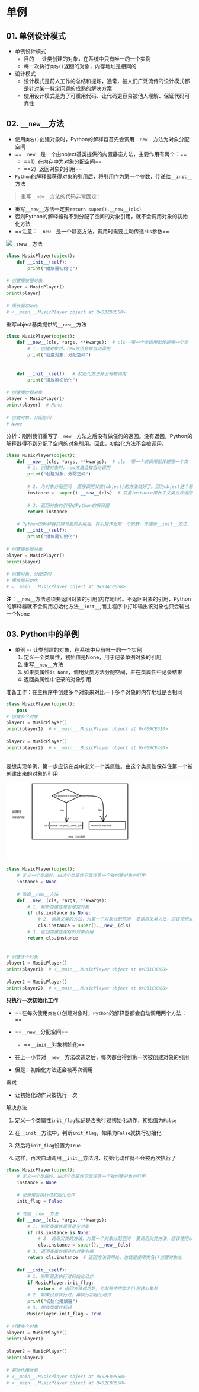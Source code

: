 # 单例

## 01. 单例设计模式

* 单例设计模式
  * 目的 -- 让类创建的对象，在系统中只有唯一的一个实例
  * 每一次执行`类名()`返回的对象，内存地址是相同的
* 设计模式
  * 设计模式是前人工作的总结和提炼，通常，被人们广泛流传的设计模式都是针对某一特定问题的成熟的解决方案
  * 使用设计模式是为了可重用代码、让代码更容易被他人理解、保证代码可靠性

## 02. `__new__`方法

* 使用`类名()`创建对象时，Python的解释器首先会调用`__new__`方法为对象分配空间
* ==`__new__`是一个由object基类提供的内置静态方法，主要作用有两个：==
  * ==1）在内存中为对象分配空间==
  * ==2）返回对象的引用==
* `Python`的解释器获得对象的引用后，将引用作为第一个参数，传递给`__init__`方法

> 重写`__new__`方法的代码非常固定！

* 重写`__new__`方法一定要`return super().__new__(cls)`
* 否则Python的解释器得不到分配了空间的对象引用，就不会调用对象的初始化方法
* ==注意：`__new__`是一个静态方法，调用时需要主动传递`cls`参数==

![__new__方法](图片\__new__方法.png)

```python
class MusicPlayer(object):
    def __init__(self):
        print("播放器初始化")
        
# 创建播放器对象
player = MusicPlayer()
print(player)

# 播放器初始化
# <__main__.MusicPlayer object at 0x032D0550>
```

重写object基类提供的`__new__`方法

```python
class MusicPlayer(object):
    def __new__(cls, *args, **kwargs):  # cls--哪一个类调用就传递哪一个类  *--表示args是一个多值的元组参数  **--表示kwargs是一个多值的字典参数
        # 1. 创建对象时，new方法会被自动调用
        print("创建对象，分配空间")
        
       
    def __init__(self):  # 初始化方法并没有被调用
        print("播放器初始化")
        
# 创建播放器对象
player = MusicPlayer()
print(player)  # None

# 创建对象，分配空间
# None
```

分析：刚刚我们重写了`__new__`方法之后没有做任何的返回。没有返回，Python的解释器得不到分配了空间的对象引用。因此，初始化方法不会被调用。

```python
class MusicPlayer(object):
    def __new__(cls, *args, **kwargs):  # cls--哪一个类调用就传递哪一个类  *--表示args是一个多值的元组参数  **--表示kwargs是一个多值的字典参数
        # 1. 创建对象时，new方法会被自动调用
        print("创建对象，分配空间")
        
        # 2. 为对象分配空间  直接调用父类(object)的方法就好了。因为object这个基类中默认的__new__方法已经可以实现为对象分配空间的动作  要调用父类方法，应该找一个特殊的对象--super  __new__方法是一个静态方法，所以在调用__new__方法的时候，必须要把第一个参数cls传递给这个方法
        instance =  super().__new__(cls)  # 变量instance接收了父类方法返回的结果--返回对象的引用
        
        # 3. 返回对象的引用给Python的解释器
        return instance
    
    # Python的解释器获得对象的引用后，将引用作为第一个参数，传递给__init__方法
    def __init__(self):  
        print("播放器初始化")
        
# 创建播放器对象
player = MusicPlayer()
print(player)  

# 创建对象，分配空间
# 播放器初始化
# <__main__.MusicPlayer object at 0x03A10568>
```

**注**：`__new__`方法必须要返回对象的引用(内存地址)。不返回对象的引用，Python的解释器就不会调用初始化方法`__init__`,而主程序中打印输出该对象也只会输出一个None

## 03. Python中的单例

* 单例 -- 让类创建的对象，在系统中只有唯一的一个实例
  1. 定义一个类属性，初始值是None，用于记录单例对象的引用
  2. 重写`__new__`方法
  3. 如果类属性`is None`，调用父类方法分配空间，并在类属性中记录结果
  4. 返回类属性中记录的对象引用

准备工作：在主程序中创建多个对象来对比一下多个对象的内存地址是否相同

```python
class MusicPlayer(object):
    pass
# 创建多个对象
player1 = MusicPlayer()
print(player1)  # <__main__.MusicPlayer object at 0x009CE610>

player2 = MusicPlayer()
print(player2)  # <__main__.MusicPlayer object at 0x009CE490>



```
要想实现单例，第一步应该在类中定义一个类属性。由这个类属性保存住第一个被创建出来的对象的引用

![单例](图片\单例.png)

```python
class MusicPlayer(object):
    # 定义一个类属性。由这个类属性记录住第一个被创建对象的引用
    instance = None
    
    # 改造__new__方法
    def __new__(cls, *args, **kwargs):
        # 1. 判断类属性是否是空对象
        if cls.instance is None:
            # 2. 调用父类的方法，为第一个对象分配空间  要调用父类方法，应该使用super这个特殊的对象
            cls.instance = super().__new__(cls) 
        # 3. 返回类属性保存的对象引用
        return cls.instance
        
   
# 创建多个对象
player1 = MusicPlayer()
print(player1)  # <__main__.MusicPlayer object at 0x031C0B68>

player2 = MusicPlayer()
print(player2)  # <__main__.MusicPlayer object at 0x031C0B68>
```

**只执行一次初始化工作**

* ==在每次使用`类名()`创建对象时，`Python`的解释器都会自动调用两个方法：==
* ==`__new__`分配空间==
  * ==`__init__`对象初始化==
  
* 在上一小节对`__new__`方法改造之后，每次都会得到第一次被创建对象的引用
* 但是：初始化方法还会被再次调用

需求
* 让初始化动作只被执行一次

解决办法
1. 定义一个类属性`init_flag`标记是否执行过初始化动作，初始值为`False`

2. 在`__init__`方法中，判断`init_flag`，如果为`False`就执行初始化

3. 然后将`init_flag`设置为`True`

4. 这样，再次自动调用`__init__`方法时，初始化动作就不会被再次执行了

   

   

```python
class MusicPlayer(object):
    # 定义一个类属性。由这个类属性记录住第一个被创建对象的引用
    instance = None
    
    # 记录是否执行过初始化动作
    init_flag = False
    
    # 改造__new__方法
    def __new__(cls, *args, **kwargs):
        # 1. 判断类属性是否是空对象
        if cls.instance is None:
            # 2. 调用父类的方法，为第一个对象分配空间  要调用父类方法，应该使用super这个特殊的对象
            cls.instance = super().__new__(cls) 
        # 3. 返回类属性保存的对象引用
        return cls.instance  # 返回方法调用处，也就是使用类名()创建对象处
    
    def __init__(self):
        # 1. 判断是否执行过初始化动作
        if MusicPlayer.init_flag:
            return  # 返回方法调用处，也就是使用类名()创建对象处
        # 2. 如果没有执行过，再执行初始化动作
        print("初始化播放器")
        # 3. 修改类属性标记
        MusicPlayer.init_flag = True
        
# 创建多个对象
player1 = MusicPlayer()
print(player1)  

player2 = MusicPlayer()
print(player2)  

# 初始化播放器
# <__main__.MusicPlayer object at 0x02E00550>
# <__main__.MusicPlayer object at 0x02E00550>
```



   

   

   